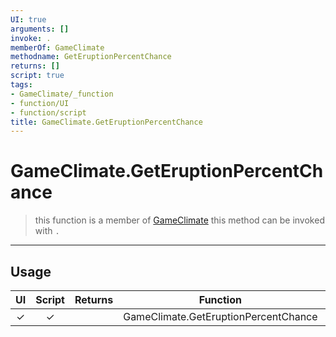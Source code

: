 ```yaml
---
UI: true
arguments: []
invoke: .
memberOf: GameClimate
methodname: GetEruptionPercentChance
returns: []
script: true
tags:
- GameClimate/_function
- function/UI
- function/script
title: GameClimate.GetEruptionPercentChance
---
```

# GameClimate.GetEruptionPercentChance
> this function is a member of [GameClimate](civ-6/lua/GameClimate.md)
> this method can be invoked with `.`
-----
## Usage
|  UI | Script | Returns | Function | Arguments |
|:---:|:------:|-------:|:--------:|:---------|
|✓|✓||GameClimate.GetEruptionPercentChance||
